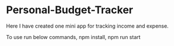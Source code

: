 # Personal-Budget-Tracker
Here I have created one mini app for tracking income and expense.

To use run below commands,
npm install,
npm run start

